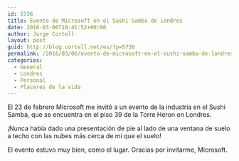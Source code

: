 ```yaml
---
id: 5736
title: Evento de Microsoft en el Sushi Samba de Londres
date: 2016-03-06T18:41:52+00:00
author: Jorge Cortell
layout: post
guid: http://blog.cortell.net/es/?p=5736
permalink: /2016/03/06/evento-de-microsoft-en-el-sushi-samba-de-londres/
categories:
  - General
  - Londres
  - Personal
  - Placeres de la vida
---
```

El 23 de febrero Microsoft me invitó a un evento de la industria en el Sushi Samba, que se encuentra en el piso 39 de la Torre Heron en Londres.

¡Nunca había dado una presentación de pie al lado de una ventana de suelo a techo con las nubes más cerca de mí que el suelo!

El evento estuvo muy bien, como el lugar. Gracias por invitarme, Microsoft.